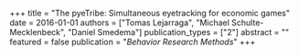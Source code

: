 +++
title = "The pyeTribe: Simultaneous eyetracking for economic games"
date = 2016-01-01
authors = ["Tomas Lejarraga", "Michael Schulte-Mecklenbeck", "Daniel Smedema"]
publication_types = ["2"]
abstract = ""
featured = false
publication = "*Behavior Research Methods*"
+++

